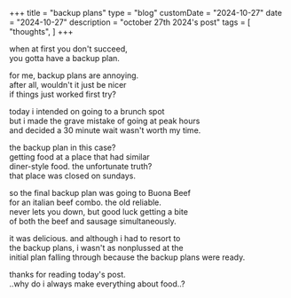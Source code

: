 +++
title = "backup plans"
type = "blog"
customDate = "2024-10-27"
date = "2024-10-27"
description = "october 27th 2024's post"
tags = [
    "thoughts",
]
+++

when at first you don't succeed,\
you gotta have a backup plan.

for me, backup plans are annoying.\
after all, wouldn't it just be nicer\
if things just worked first try?

today i intended on going to a brunch spot\
but i made the grave mistake of going at peak hours\
and decided a 30 minute wait wasn't worth my time.

the backup plan in this case?\
getting food at a place that had similar\
diner-style food. the unfortunate truth?\
that place was closed on sundays.

so the final backup plan was going to Buona Beef\
for an italian beef combo. the old reliable.\
never lets you down, but good luck getting a bite\
of both the beef and sausage simultaneously.

it was delicious. and although i had to resort to\
the backup plans, i wasn't as nonplussed at the\
initial plan falling through because the backup plans were ready.

thanks for reading today's post.\
..why do i always make everything about food..?